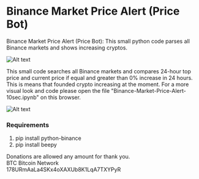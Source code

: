 # Binance Market Price Alert (Price Bot)
Binance Market Price Alert (Price Bot): This small python code parses all Binance markets and shows increasing cryptos.

![Alt text](https://raw.githubusercontent.com/ivaylov/Binance-Market-Alert/main/Example.png?raw=true "Alert")  


This small code searches all Binance markets and compares 24-hour top price and current price if equal and greater than 0% increase in 24 hours. This is means that founded crypto increasing at the moment. For a more visual look and code please open the file "Binance-Market-Price-Alert-10sec.ipynb" on this browser.

![Alt text](https://raw.githubusercontent.com/ivaylov/Binance-Market-Price-Alert/main/Output.png?raw=true "Output")  

### Requirements
1. pip install python-binance
2. pip install beepy

Donations are allowed any amount for thank you.  
BTC Bitcoin Network  
178URmAaLa4SKx4oXAXUb8K1LqA7TXYPyR  
